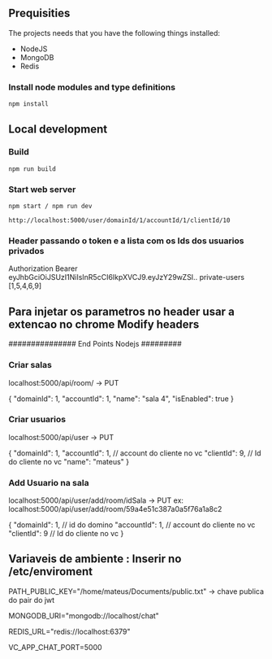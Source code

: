 ## Prequisities

The projects needs that you have the following things installed:

- NodeJS
- MongoDB
- Redis

### Install node modules and type definitions

```
npm install
```

## Local development

### Build

```
npm run build
```

### Start web server

```
npm start / npm run dev

http://localhost:5000/user/domainId/1/accountId/1/clientId/10

```
### Header passando o token e a lista com os Ids dos usuarios privados
Authorization Bearer eyJhbGciOiJSUzI1NiIsInR5cCI6IkpXVCJ9.eyJzY29wZSI..
private-users [1,5,4,6,9]

## Para injetar os parametros no header usar a extencao no chrome Modify headers

############### End Points Nodejs #########

### Criar salas
localhost:5000/api/room/ -> PUT

{
        "domainId": 1,
        "accountId": 1,
        "name": "sala 4",
        "isEnabled": true
    }

### Criar usuarios
localhost:5000/api/user -> PUT

{
    "domainId": 1,
    "accountId": 1, // account do cliente no vc
    "clientId": 9, // Id do cliente no vc
    "name": "mateus"
  }

### Add Usuario na sala 
localhost:5000/api/user/add/room/idSala -> PUT ex: localhost:5000/api/user/add/room/59a4e51c387a0a5f76a1a8c2

{        "domainId": 1, // id do domino
        "accountId": 1, // account do cliente no vc
        "clientId": 9 // Id do cliente no vc
  }
  
## Variaveis de ambiente : Inserir no /etc/enviroment

PATH_PUBLIC_KEY="/home/mateus/Documents/public.txt" -> chave publica do pair do jwt

MONGODB_URI="mongodb://localhost/chat"

REDIS_URL="redis://localhost:6379"

VC_APP_CHAT_PORT=5000






